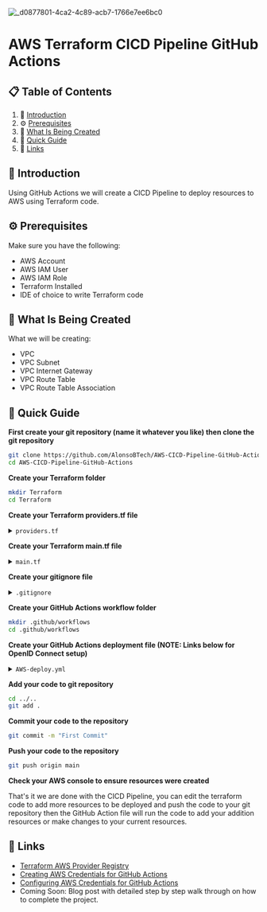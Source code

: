 ![_d0877801-4ca2-4c89-acb7-1766e7ee6bc0](https://github.com/AlonsoBTech/AWS-CICD-Pipeline/assets/160416175/d49d4dea-e40f-4f38-a8e1-c894a1e9a609)

# AWS Terraform CICD Pipeline GitHub Actions

## 📋 <a name="table">Table of Contents</a>

1. 🤖 [Introduction](#introduction)
2. ⚙️ [Prerequisites](#prerequisites)
3. 🔋 [What Is Being Created](#what-is-being-created)
4. 🤸 [Quick Guide](#quick-guide)
5. 🔗 [Links](#links)

## <a name="introduction">🤖 Introduction</a>

Using GitHub Actions we will create a CICD Pipeline to deploy resources to AWS using Terraform code.

## <a name="prerequisites">⚙️ Prerequisites</a>

Make sure you have the following:

- AWS Account
- AWS IAM User
- AWS IAM Role
- Terraform Installed
- IDE of choice to write Terraform code

## <a name="what-is-being-created">🔋 What Is Being Created</a>

What we will be creating:

- VPC
- VPC Subnet
- VPC Internet Gateway
- VPC Route Table
- VPC Route Table Association

## <a name="quick-guide">🤸 Quick Guide</a>

**First create your git repository (name it whatever you like) then clone the git repository**

```bash
git clone https://github.com/AlonsoBTech/AWS-CICD-Pipeline-GitHub-Actions.git
cd AWS-CICD-Pipeline-GitHub-Actions
```

**Create your Terraform folder**
```bash
mkdir Terraform
cd Terraform
```

**Create your Terraform providers.tf file**

</details>

<details>
<summary><code>providers.tf</code></summary>

```bash
terraform {
  required_providers {
    aws = {
      source  = "hashicorp/aws"
      version = "~> 5.41.0"
    }
  }
}

provider "aws" {
  region  = "ca-central-1"
}
```
</details>

**Create your Terraform main.tf file**

</details>

<details>
<summary><code>main.tf</code></summary>

```bash
### Creating VPC
resource "aws_vpc" "GitHub_test" {
  cidr_block           = "10.0.0.0/16"
  enable_dns_hostnames = true
  enable_dns_support   = true

  tags = {
    Name = "Git_VPC"
  }
}

### Creating VPC Subnet
resource "aws_subnet" "Git_Public_Subnet_1" {
  vpc_id                  = aws_vpc.GitHub_test.id
  cidr_block              = "10.0.1.0/24"
  map_public_ip_on_launch = true
  availability_zone       = "ca-central-1a"

  tags = {
    Name = "Git_Public"
  }
}


### Creating VPC Internet Gateway
resource "aws_internet_gateway" "Git_IGW" {
  vpc_id = aws_vpc.GitHub_test.id

  tags = {
    Name = "Git_IGW"
  }
}

### Creating VPC Route Table
resource "aws_route_table" "Git_Public_Route" {
  vpc_id = aws_vpc.GitHub_test.id

  route {
        cidr_block = "0.0.0.0/0"
        gateway_id = aws_internet_gateway.Git_IGW.id
  }

  tags = {
    Name = "Git_Pub_RT"
  }
}

### Creating VPC Route Table Association
resource "aws_route_table_association" "Git_pub_asso1" {
  subnet_id      = aws_subnet.Git_Public_Subnet_1.id
  route_table_id = aws_route_table.Git_Public_Route.id
}
```

</details>

**Create your gitignore file**

</details>

<details>
<summary><code>.gitignore</code></summary>

```bash
.terraform
.terraform.lock.hcl
terraform.tfstate
terraform.tfstate.backup
```

</details>

**Create your GitHub Actions workflow folder**

```bash
mkdir .github/workflows
cd .github/workflows
```
</details>

**Create your GitHub Actions deployment file (NOTE: Links below for OpenID Connect setup)**

</details>

<details>
<summary><code>AWS-deploy.yml</code></summary>

```bash
name: AWS Terraform Deployment
on:
  push:
    branches:
      - main
env:
  AWS_REGION: "ca-central-1"
permissions:
      id-token: write
      contents: read

jobs:
  terraform:
    runs-on: ubuntu-latest
    steps:
      - name: Checkout code
        uses: actions/checkout@v2
      - name: Configure AWS Credentials
        uses: aws-actions/configure-aws-credentials@v1
        with:
           role-to-assume: arn:aws:iam::851725262343:role/github-oidc-role
           role-session-name: github-oidc-role
           aws-region: ${{ env.AWS_REGION }}
      - name: Set up Terraform
        uses: hashicorp/setup-terraform@v2
      - name: Terraform init
        run: terraform init
        working-directory: ./Terraform
      - name: Terraform validate
        run: terraform validate
        working-directory: ./Terraform
      - name: Terraform Plan
        run: terraform plan
        working-directory: ./Terraform
      - name: Terraform Destroy
        run: terraform apply -auto-approve
        working-directory: ./Terraform
```

</details>

**Add your code to git repository**

```bash
cd ../..
git add .
```

**Commit your code to the repository**

```bash
git commit -m "First Commit"
```

**Push your code to the repository**

```bash
git push origin main
```

**Check your AWS console to ensure resources were created**

That's it we are done with the CICD Pipeline, you can edit the terraform code to add more resources
to be deployed and push the code to your git repository then the GitHub Action file will run the 
code to add your addition resources or make changes to your current resources.

## <a name="links">🔗 Links</a>

- [Terraform AWS Provider Registry](https://registry.terraform.io/providers/hashicorp/aws/latest/docs)
- [Creating AWS Credentials for GitHub Actions](https://docs.aws.amazon.com/IAM/latest/UserGuide/id_roles_providers_create_oidc.html)
- [Configuring AWS Credentials for GitHub Actions](https://docs.github.com/en/actions/deployment/security-hardening-your-deployments/configuring-openid-connect-in-amazon-web-services)
- Coming Soon: Blog post with detailed step by step walk through on how to complete the project.


